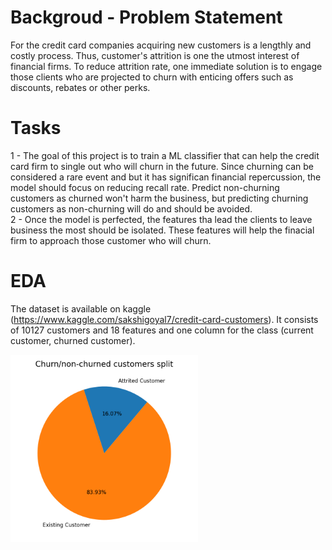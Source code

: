 # Backgroud - Problem Statement
For the credit card companies acquiring new customers is a lengthly and costly process. Thus, customer's attrition is one the utmost interest of financial firms. To reduce attrition rate, one immediate solution is to engage those clients who are projected to churn with enticing offers such as discounts, rebates or other perks.

# Tasks 
1 - The goal of this project is to train a ML classifier that can help the credit card firm to single out who will churn in the future. Since churning can be considered a rare event and but it has significan financial repercussion, the model should focus on reducing recall rate. Predict non-churning customers as churned won't harm the business, but predicting churning customers as non-churning will do and should be avoided.   
2 - Once the model is perfected, the features tha lead the clients to leave business the most should be isolated. These features will help the finacial firm to approach those customer who will churn.

# EDA 
The dataset is available on kaggle (https://www.kaggle.com/sakshigoyal7/credit-card-customers). It consists of 10127 customers and 18 features and one column for the class (current customer, churned customer). 

<img src="https://github.com/Gianl-msi/Bank-churn---xgboost/blob/main/Figures/pie2.png" width="300" height="300"/>
